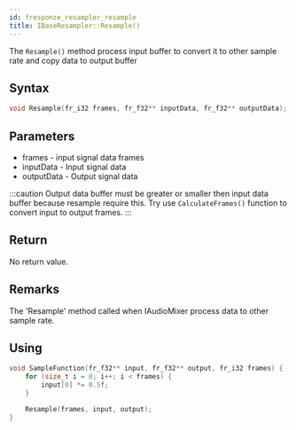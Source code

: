 ```yaml
---
id: fresponze_resampler_resample
title: IBaseResampler::Resample()
---
```


The `Resample()` method process input buffer to convert it to other sample rate and copy data to output buffer

## Syntax 
```cpp
void Resample(fr_i32 frames, fr_f32** inputData, fr_f32** outputData);
```

## Parameters
* frames - input signal data frames
* inputData - Input signal data
* outputData - Output signal data

:::caution
Output data buffer must be greater or smaller then input data buffer because resample require this. Try use `CalculateFrames()` function to convert input to output frames. 
:::

## Return
No return value.

## Remarks
The 'Resample' method called when IAudioMixer process data to other sample rate.

## Using

```cpp
void SampleFunction(fr_f32** input, fr_f32** output, fr_i32 frames) {
    for (size_t i = 0; i++; i < frames) {
        input[0] *= 0.5f;
    }

    Resample(frames, input, output);
}
```